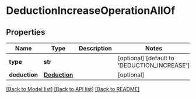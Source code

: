 # DeductionIncreaseOperationAllOf

## Properties
Name | Type | Description | Notes
------------ | ------------- | ------------- | -------------
**type** | **str** |  | [optional] [default to 'DEDUCTION_INCREASE']
**deduction** | [**Deduction**](Deduction.md) |  | [optional] 

[[Back to Model list]](../README.md#documentation-for-models) [[Back to API list]](../README.md#documentation-for-api-endpoints) [[Back to README]](../README.md)


